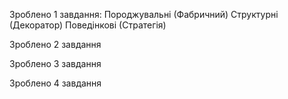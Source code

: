 Зроблено 1 завдання:
Породжувальні (Фабричний)
Структурні (Декоратор)
Поведінкові (Стратегія)	

Зроблено 2 завдання

Зроблено 3 завдання

Зроблено 4 завдання
